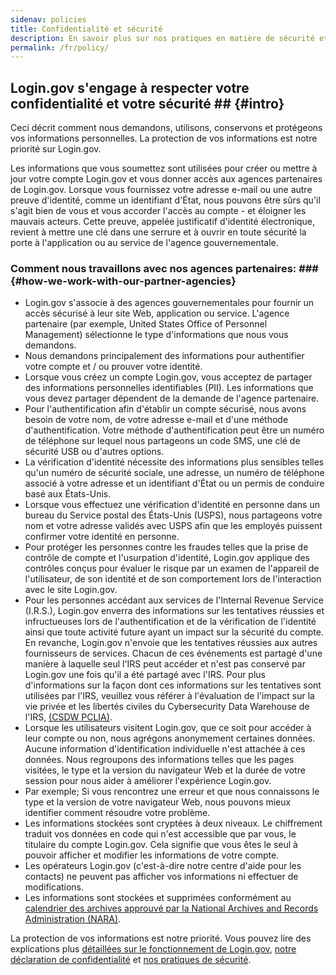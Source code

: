 ```yaml
---
sidenav: policies
title: Confidentialité et sécurité
description: En savoir plus sur nos pratiques en matière de sécurité et de confidentialité
permalink: /fr/policy/
---
```

## Login.gov s'engage à respecter votre confidentialité et votre sécurité ## {#intro}

Ceci décrit comment nous demandons, utilisons, conservons et protégeons vos informations personnelles. La protection de vos informations est notre priorité sur Login.gov.

Les informations que vous soumettez sont utilisées pour créer ou mettre à jour votre compte Login.gov et vous donner accès aux agences partenaires de Login.gov. Lorsque vous fournissez votre adresse e-mail ou une autre preuve d'identité, comme un identifiant d'État, nous pouvons être sûrs qu'il s'agit bien de vous et vous accorder l'accès au compte - et éloigner les mauvais acteurs. Cette preuve, appelée justificatif d'identité électronique, revient à mettre une clé dans une serrure et à ouvrir en toute sécurité la porte à l'application ou au service de l'agence gouvernementale.

###  Comment nous travaillons avec nos agences partenaires: ### {#how-we-work-with-our-partner-agencies}

* Login.gov s'associe à des agences gouvernementales pour fournir un accès sécurisé à leur site Web, application ou service. L'agence partenaire (par exemple, United States Office of Personnel Management) sélectionne le type d'informations que nous vous demandons.
* Nous demandons principalement des informations pour authentifier votre compte et / ou prouver votre identité.
* Lorsque vous créez un compte Login.gov, vous acceptez de partager des informations personnelles identifiables (PII). Les informations que vous devez partager dépendent de la demande de l'agence partenaire.
* Pour l'authentification afin d'établir un compte sécurisé, nous avons besoin de votre nom, de votre adresse e-mail et d'une méthode d'authentification. Votre méthode d'authentification peut être un numéro de téléphone sur lequel nous partageons un code SMS, une clé de sécurité USB ou d'autres options.
* La vérification d'identité nécessite des informations plus sensibles telles qu'un numéro de sécurité sociale, une adresse, un numéro de téléphone associé à votre adresse et un identifiant d'État ou un permis de conduire basé aux États-Unis.
* Lorsque vous effectuez une vérification d'identité en personne dans un bureau du Service postal des États-Unis (USPS), nous partageons votre nom et votre adresse validés avec USPS afin que les employés puissent confirmer votre identité en personne.
* Pour protéger les personnes contre les fraudes telles que la prise de contrôle de compte et l'usurpation d'identité, Login.gov applique des contrôles conçus pour évaluer le risque par un examen de l'appareil de l'utilisateur, de son identité et de son comportement lors de l'interaction avec le site Login.gov.
* Pour les personnes accédant aux services de l'Internal Revenue Service (I.R.S.), Login.gov enverra des informations sur les tentatives réussies et infructueuses lors de l'authentification et de la vérification de l'identité ainsi que toute activité future ayant un impact sur la sécurité du compte. En revanche, Login.gov n'envoie que les tentatives réussies aux autres fournisseurs de services. Chacun de ces événements est partagé d'une manière à laquelle seul l'IRS peut accéder et n'est pas conservé par Login.gov une fois qu'il a été partagé avec l'IRS. Pour plus d'informations sur la façon dont ces informations sur les tentatives sont utilisées par l'IRS, veuillez vous référer à l'évaluation de l'impact sur la vie privée et les libertés civiles du Cybersecurity Data Warehouse de l'IRS, [(CSDW PCLIA)](https://www.irs.gov/pub/irs-pia/csdw-pia.pdf).
* Lorsque les utilisateurs visitent Login.gov, que ce soit pour accéder à leur compte ou non, nous agrégons anonymement certaines données. Aucune information d'identification individuelle n'est attachée à ces données. Nous regroupons des informations telles que les pages visitées, le type et la version du navigateur Web et la durée de votre session pour nous aider à améliorer l'expérience Login.gov.
* Par exemple; Si vous rencontrez une erreur et que nous connaissons le type et la version de votre navigateur Web, nous pouvons mieux identifier comment résoudre votre problème.
* Les informations stockées sont cryptées à deux niveaux. Le chiffrement traduit vos données en code qui n'est accessible que par vous, le titulaire du compte Login.gov. Cela signifie que vous êtes le seul à pouvoir afficher et modifier les informations de votre compte.
* Les opérateurs Login.gov (c'est-à-dire notre centre d'aide pour les contacts) ne peuvent pas afficher vos informations ni effectuer de modifications.
* Les informations sont stockées et supprimées conformément au [calendrier des archives approuvé par la National Archives and Records Administration (NARA)](https://www.federalregister.gov/documents/2017/01/19/2017-01174/privacy-act-of-1974-notice-of-a-new-system-of-records).

La protection de vos informations est notre priorité. Vous pouvez lire des explications plus [détaillées sur le fonctionnement de Login.gov](/fr/policy/how-does-it-work/), [notre déclaration de confidentialité](/fr/policy/our-privacy-act-statement/) et [nos pratiques de sécurité](/fr/policy/our-security-practices/).
